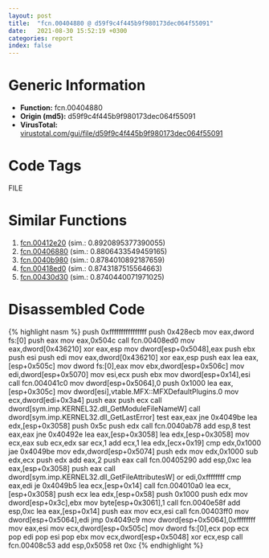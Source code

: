 ```yaml
---
layout: post
title:  "fcn.00404880 @ d59f9c4f445b9f980173dec064f55091"
date:   2021-08-30 15:52:19 +0300
categories: report
index: false
---
```


# Generic Information
- **Function:** fcn.00404880
- **Origin (md5):** d59f9c4f445b9f980173dec064f55091
- **VirusTotal:** [virustotal.com/gui/file/d59f9c4f445b9f980173dec064f55091][virustotal_ref]

# Code Tags
<span class="tag" id="FILE">FILE</span>


# Similar Functions

1. [fcn.00412e20][similar_1_ref] (sim.: 0.8920895377390055)
2. [fcn.00406880][similar_2_ref] (sim.: 0.8806433549459165)
3. [fcn.0040b980][similar_3_ref] (sim.: 0.8784010892187659)
4. [fcn.00418ed0][similar_4_ref] (sim.: 0.8743187515564663)
5. [fcn.00430d30][similar_5_ref] (sim.: 0.8740440071971025)


# Disassembled Code

{% highlight nasm %}
push 0xffffffffffffffff
push 0x428ecb
mov eax,dword fs:[0]
push eax
mov eax,0x504c
call fcn.00408ed0
mov eax,dword[0x436210]
xor eax,esp
mov dword[esp+0x5048],eax
push ebx
push esi
push edi
mov eax,dword[0x436210]
xor eax,esp
push eax
lea eax,[esp+0x505c]
mov dword fs:[0],eax
mov ebx,dword[esp+0x506c]
mov edi,dword[esp+0x5070]
mov esi,ecx
push ebx
mov dword[esp+0x14],esi
call fcn.004041c0
mov dword[esp+0x5064],0
push 0x1000
lea eax,[esp+0x305c]
mov dword[esi],vtable.MFX::MFXDefaultPlugins.0
mov ecx,dword[edi+0x3a4]
push eax
push ecx
call dword[sym.imp.KERNEL32.dll_GetModuleFileNameW]
call dword[sym.imp.KERNEL32.dll_GetLastError]
test eax,eax
jne 0x4049be
lea edx,[esp+0x3058]
push 0x5c
push edx
call fcn.0040ab78
add esp,8
test eax,eax
jne 0x40492e
lea eax,[esp+0x3058]
lea edx,[esp+0x3058]
mov ecx,eax
sub ecx,edx
sar ecx,1
add ecx,1
lea edx,[ecx+0x19]
cmp edx,0x1000
jae 0x4049be
mov edx,dword[esp+0x5074]
push edx
mov edx,0x1000
sub edx,ecx
push edx
add eax,2
push eax
call fcn.00405290
add esp,0xc
lea eax,[esp+0x3058]
push eax
call dword[sym.imp.KERNEL32.dll_GetFileAttributesW]
or edi,0xffffffff
cmp eax,edi
je 0x4049b5
lea ecx,[esp+0x14]
call fcn.004010a0
lea ecx,[esp+0x3058]
push ecx
lea edx,[esp+0x58]
push 0x1000
push edx
mov dword[esp+0x3c],ebx
mov byte[esp+0x3061],1
call fcn.0040e58f
add esp,0xc
lea eax,[esp+0x14]
push eax
mov ecx,esi
call fcn.00403ff0
mov dword[esp+0x5064],edi
jmp 0x4049c9
mov dword[esp+0x5064],0xffffffff
mov eax,esi
mov ecx,dword[esp+0x505c]
mov dword fs:[0],ecx
pop ecx
pop edi
pop esi
pop ebx
mov ecx,dword[esp+0x5048]
xor ecx,esp
call fcn.00408c53
add esp,0x5058
ret 0xc
{% endhighlight %}


[similar_1_ref]: /report/fcn.00412e20@be7fba7cc724acf4ae2900d99e0fc9c3
[similar_2_ref]: /report/fcn.00406880@a1c6b07868a0eea8f4ee5a872aa71909
[similar_3_ref]: /report/fcn.0040b980@0aa2d73a5300dff2412388945614b507
[similar_4_ref]: /report/fcn.00418ed0@be7fba7cc724acf4ae2900d99e0fc9c3
[similar_5_ref]: /report/fcn.00430d30@17d73cbafe6dd96dd6f2291fab06fbb5
[virustotal_ref]: https://www.virustotal.com/gui/file/d59f9c4f445b9f980173dec064f55091